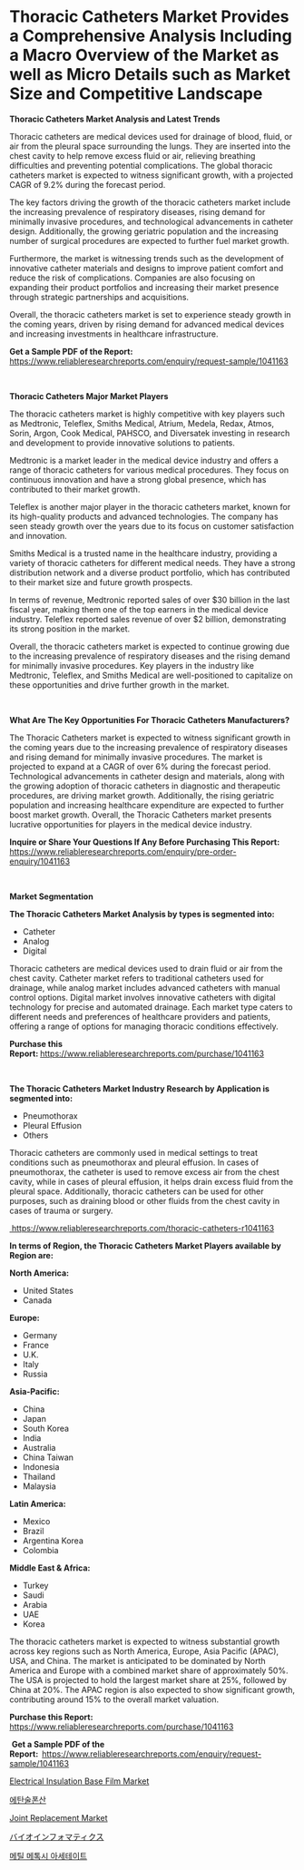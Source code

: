 <p><h1>Thoracic Catheters Market Provides a Comprehensive Analysis Including a Macro Overview of the Market as well as Micro Details such as Market Size and Competitive Landscape</h1></p><p><strong>Thoracic Catheters Market Analysis and Latest Trends</strong></p>
<p><p>Thoracic catheters are medical devices used for drainage of blood, fluid, or air from the pleural space surrounding the lungs. They are inserted into the chest cavity to help remove excess fluid or air, relieving breathing difficulties and preventing potential complications. The global thoracic catheters market is expected to witness significant growth, with a projected CAGR of 9.2% during the forecast period.</p><p>The key factors driving the growth of the thoracic catheters market include the increasing prevalence of respiratory diseases, rising demand for minimally invasive procedures, and technological advancements in catheter design. Additionally, the growing geriatric population and the increasing number of surgical procedures are expected to further fuel market growth.</p><p>Furthermore, the market is witnessing trends such as the development of innovative catheter materials and designs to improve patient comfort and reduce the risk of complications. Companies are also focusing on expanding their product portfolios and increasing their market presence through strategic partnerships and acquisitions.</p><p>Overall, the thoracic catheters market is set to experience steady growth in the coming years, driven by rising demand for advanced medical devices and increasing investments in healthcare infrastructure.</p></p>
<p><strong>Get a Sample PDF of the Report:&nbsp;</strong> <a href="https://www.reliableresearchreports.com/enquiry/request-sample/1041163">https://www.reliableresearchreports.com/enquiry/request-sample/1041163</a></p>
<p>&nbsp;</p>
<p><strong>Thoracic Catheters Major Market Players</strong></p>
<p><p>The thoracic catheters market is highly competitive with key players such as Medtronic, Teleflex, Smiths Medical, Atrium, Medela, Redax, Atmos, Sorin, Argon, Cook Medical, PAHSCO, and Diversatek investing in research and development to provide innovative solutions to patients.</p><p>Medtronic is a market leader in the medical device industry and offers a range of thoracic catheters for various medical procedures. They focus on continuous innovation and have a strong global presence, which has contributed to their market growth.</p><p>Teleflex is another major player in the thoracic catheters market, known for its high-quality products and advanced technologies. The company has seen steady growth over the years due to its focus on customer satisfaction and innovation.</p><p>Smiths Medical is a trusted name in the healthcare industry, providing a variety of thoracic catheters for different medical needs. They have a strong distribution network and a diverse product portfolio, which has contributed to their market size and future growth prospects.</p><p>In terms of revenue, Medtronic reported sales of over $30 billion in the last fiscal year, making them one of the top earners in the medical device industry. Teleflex reported sales revenue of over $2 billion, demonstrating its strong position in the market.</p><p>Overall, the thoracic catheters market is expected to continue growing due to the increasing prevalence of respiratory diseases and the rising demand for minimally invasive procedures. Key players in the industry like Medtronic, Teleflex, and Smiths Medical are well-positioned to capitalize on these opportunities and drive further growth in the market.</p></p>
<p>&nbsp;</p>
<p><strong>What Are The Key Opportunities For Thoracic Catheters Manufacturers?</strong></p>
<p><p>The Thoracic Catheters market is expected to witness significant growth in the coming years due to the increasing prevalence of respiratory diseases and rising demand for minimally invasive procedures. The market is projected to expand at a CAGR of over 6% during the forecast period. Technological advancements in catheter design and materials, along with the growing adoption of thoracic catheters in diagnostic and therapeutic procedures, are driving market growth. Additionally, the rising geriatric population and increasing healthcare expenditure are expected to further boost market growth. Overall, the Thoracic Catheters market presents lucrative opportunities for players in the medical device industry.</p></p>
<p><strong>Inquire or Share Your Questions If Any Before Purchasing This Report:</strong> <a href="https://www.reliableresearchreports.com/enquiry/pre-order-enquiry/1041163">https://www.reliableresearchreports.com/enquiry/pre-order-enquiry/1041163</a></p>
<p>&nbsp;</p>
<p><strong>Market Segmentation</strong></p>
<p><strong>The Thoracic Catheters Market Analysis by types is segmented into:</strong></p>
<p><ul><li>Catheter</li><li>Analog</li><li>Digital</li></ul></p>
<p><p>Thoracic catheters are medical devices used to drain fluid or air from the chest cavity. Catheter market refers to traditional catheters used for drainage, while analog market includes advanced catheters with manual control options. Digital market involves innovative catheters with digital technology for precise and automated drainage. Each market type caters to different needs and preferences of healthcare providers and patients, offering a range of options for managing thoracic conditions effectively.</p></p>
<p><strong>Purchase this Report:&nbsp;</strong><a href="https://www.reliableresearchreports.com/purchase/1041163">https://www.reliableresearchreports.com/purchase/1041163</a></p>
<p>&nbsp;</p>
<p><strong>The Thoracic Catheters Market Industry Research by Application is segmented into:</strong></p>
<p><ul><li>Pneumothorax</li><li>Pleural Effusion</li><li>Others</li></ul></p>
<p><p>Thoracic catheters are commonly used in medical settings to treat conditions such as pneumothorax and pleural effusion. In cases of pneumothorax, the catheter is used to remove excess air from the chest cavity, while in cases of pleural effusion, it helps drain excess fluid from the pleural space. Additionally, thoracic catheters can be used for other purposes, such as draining blood or other fluids from the chest cavity in cases of trauma or surgery.</p></p>
<p><a href="https://www.reliableresearchreports.com/thoracic-catheters-r1041163">&nbsp;https://www.reliableresearchreports.com/thoracic-catheters-r1041163</a></p>
<p><strong>In terms of Region, the Thoracic Catheters Market Players available by Region are:</strong></p>
<p>
    <p> <strong> North America: </strong>
        <ul>
            <li>United States</li>
            <li>Canada</li>
        </ul>
        </p> 
    <p> <strong> Europe: </strong>
        <ul>
            <li>Germany</li>
            <li>France</li>
            <li>U.K.</li>
            <li>Italy</li>
            <li>Russia</li>
        </ul>
        </p> 
    <p> <strong> Asia-Pacific: </strong>
        <ul>
            <li>China</li>
            <li>Japan</li>
            <li>South Korea</li>
            <li>India</li>
            <li>Australia</li>
            <li>China Taiwan</li>
            <li>Indonesia</li>
            <li>Thailand</li>
            <li>Malaysia</li>
        </ul>
        </p> 
    <p> <strong> Latin America: </strong>
        <ul>
            <li>Mexico</li>
            <li>Brazil</li>
            <li>Argentina Korea</li>
            <li>Colombia</li>
        </ul>
        </p> 
    <p> <strong> Middle East & Africa: </strong>
        <ul>
            <li>Turkey</li>
            <li>Saudi</li>
            <li>Arabia</li>
            <li>UAE</li>
            <li>Korea</li>
        </ul>
    </p>
    </p>
<p><p>The thoracic catheters market is expected to witness substantial growth across key regions such as North America, Europe, Asia Pacific (APAC), USA, and China. The market is anticipated to be dominated by North America and Europe with a combined market share of approximately 50%. The USA is projected to hold the largest market share at 25%, followed by China at 20%. The APAC region is also expected to show significant growth, contributing around 15% to the overall market valuation.</p></p>
<p><strong>Purchase this Report: </strong><a href="https://www.reliableresearchreports.com/purchase/1041163">https://www.reliableresearchreports.com/purchase/1041163</a></p>
<p>&nbsp;<strong>Get a Sample PDF of the Report:&nbsp;&nbsp;</strong><a href="https://www.reliableresearchreports.com/enquiry/request-sample/1041163">https://www.reliableresearchreports.com/enquiry/request-sample/1041163</a></p>
<p><strong></strong></p>
<p><p><a href="https://issuu.com/reportprime-2/docs/electrical-insulation-base-film-market-size-2030.p">Electrical Insulation Base Film Market</a></p><p><a href="https://github.com/Penelolack456456/Market-Research-Report-List-1/blob/main/523171744687.md">에탄술폰산</a></p><p><a href="https://github.com/jodemen/Market-Research-Report-List-2/blob/main/joint-replacement-market.md">Joint Replacement Market</a></p><p><a href="https://github.com/EthanMorar2011/Market-Research-Report-List-1/blob/main/639939449745.md">バイオインフォマティクス</a></p><p><a href="https://github.com/darrellockm3ytan895656/Market-Research-Report-List-1/blob/main/572933544688.md">메틸 메톡시 아세테이트</a></p></p>